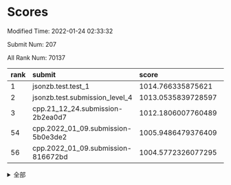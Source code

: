 # Scores

Modified Time: 2022-01-24 02:33:32

Submit Num: 207

All Rank Num: 70137

| rank |               submit               |       score        |       sigma        | pk_num |
| :--- | :--------------------------------- | :----------------- | :----------------- | :----- |
| 1    | jsonzb.test.test_1                 | 1014.766335875621  | 0.8417883119636693 | 1353   |
| 2    | jsonzb.test.submission_level_4     | 1013.0535839728597 | 0.8113474931667024 | 1352   |
| 3    | cpp.21_12_24.submission-2b2ea0d7   | 1012.1806007760489 | 0.8031902971598842 | 1355   |
| 54   | cpp.2022_01_09.submission-5b0e3de2 | 1005.9486479376409 | 0.7439988101053978 | 1356   |
| 56   | cpp.2022_01_09.submission-816672bd | 1004.5772326077295 | 0.7130687180339704 | 1354   |


<details>
<summary>全部</summary>

| rank |                 submit                 |       score        |       sigma        | pk_num |
| :--- | :------------------------------------- | :----------------- | :----------------- | :----- |
| 1    | jsonzb.test.test_1                     | 1014.766335875621  | 0.8417883119636693 | 1353   |
| 2    | jsonzb.test.submission_level_4         | 1013.0535839728597 | 0.8113474931667024 | 1352   |
| 3    | cpp.21_12_24.submission-2b2ea0d7       | 1012.1806007760489 | 0.8031902971598842 | 1355   |
| 4    | gobigger.level_3.submission_level_3_41 | 1011.5122211815394 | 0.7802028297089287 | 1356   |
| 5    | gobigger.level_3.submission_level_3_38 | 1011.1811048994145 | 0.7918091471442926 | 1355   |
| 6    | gobigger.level_3.submission_level_3_25 | 1011.069366185491  | 0.7598224407738514 | 1359   |
| 7    | gobigger.level_3.submission_level_3_28 | 1011.0688352853498 | 0.7667808581719351 | 1362   |
| 8    | gobigger.level_3.submission_level_3_30 | 1010.9153044579376 | 0.7786404849640096 | 1356   |
| 9    | gobigger.level_3.submission_level_3_21 | 1010.8495848029789 | 0.7661689460581058 | 1355   |
| 10   | gobigger.level_3.submission_level_3_48 | 1010.845696859733  | 0.7600353275925416 | 1356   |
| 11   | gobigger.level_3.submission_level_3_32 | 1010.7941248552924 | 0.7607991459078579 | 1357   |
| 12   | gobigger.level_3.submission_level_3_49 | 1010.7718990036631 | 0.7850499344868258 | 1348   |
| 13   | gobigger.level_3.submission_level_3_16 | 1010.5869597698695 | 0.7438754048861439 | 1357   |
| 14   | gobigger.level_3.submission_level_3_40 | 1010.5171101465643 | 0.7588912395022493 | 1359   |
| 15   | gobigger.level_3.submission_level_3_24 | 1010.4445870187209 | 0.7651135518159891 | 1358   |
| 16   | gobigger.level_3.submission_level_3_1  | 1010.4301909090475 | 0.7689422071317612 | 1352   |
| 17   | gobigger.level_3.submission_level_3_46 | 1010.4220927632964 | 0.7581611086380733 | 1358   |
| 18   | gobigger.level_3.submission_level_3_7  | 1010.4175117924071 | 0.7562846898115754 | 1355   |
| 19   | gobigger.level_3.submission_level_3_37 | 1010.3748493178922 | 0.7769232664247416 | 1362   |
| 20   | gobigger.level_3.submission_level_3_4  | 1010.3571910380372 | 0.7849235121492686 | 1356   |
| 21   | gobigger.level_3.submission_level_3_10 | 1010.3481134185934 | 0.7559868270056679 | 1360   |
| 22   | gobigger.level_3.submission_level_3_2  | 1010.3366838105356 | 0.759995551867068  | 1358   |
| 23   | gobigger.level_3.submission_level_3_26 | 1010.3271189003665 | 0.760719556997858  | 1356   |
| 24   | gobigger.level_3.submission_level_3_17 | 1010.2745451331114 | 0.763650838294284  | 1355   |
| 25   | gobigger.level_3.submission_level_3_45 | 1010.1449982218664 | 0.7653908273339615 | 1350   |
| 26   | gobigger.level_3.submission_level_3_15 | 1010.1439098089477 | 0.7766268131935441 | 1353   |
| 27   | gobigger.level_3.submission_level_3_36 | 1010.040624245403  | 0.744668074883823  | 1357   |
| 28   | gobigger.level_3.submission_level_3_23 | 1010.0017131103081 | 0.7575426277884248 | 1352   |
| 29   | gobigger.level_3.submission_level_3_42 | 1009.9626870390932 | 0.751164172529199  | 1357   |
| 30   | gobigger.level_3.submission_level_3_39 | 1009.9334836791544 | 0.7639390943674589 | 1355   |
| 31   | gobigger.level_3.submission_level_3_3  | 1009.9088907376603 | 0.7553840224564561 | 1354   |
| 32   | gobigger.level_3.submission_level_3_27 | 1009.9065098238021 | 0.7636095485794129 | 1353   |
| 33   | gobigger.level_3.submission_level_3_31 | 1009.8929203988513 | 0.7507456080233825 | 1350   |
| 34   | gobigger.level_3.submission_level_3_9  | 1009.8416792545725 | 0.7557725708634029 | 1355   |
| 35   | gobigger.level_3.submission_level_3_0  | 1009.8252863459473 | 0.7436366265742227 | 1353   |
| 36   | gobigger.level_3.submission_level_3_6  | 1009.7947905900606 | 0.770301049340263  | 1359   |
| 37   | gobigger.level_3.submission_level_3_47 | 1009.6840464710966 | 0.7426641150394249 | 1358   |
| 38   | gobigger.level_3.submission_level_3_13 | 1009.6312299784905 | 0.7588659153359125 | 1354   |
| 39   | gobigger.level_3.submission_level_3_14 | 1009.5122263107346 | 0.7425050089473955 | 1360   |
| 40   | gobigger.level_3.submission_level_3_43 | 1009.4853434207206 | 0.7591412231662844 | 1360   |
| 41   | gobigger.level_3.submission_level_3_20 | 1009.3943533077455 | 0.776996857946372  | 1348   |
| 42   | gobigger.level_3.submission_level_3_22 | 1009.3563644252445 | 0.7685349678452547 | 1356   |
| 43   | gobigger.level_3.submission_level_3_44 | 1009.3267577685167 | 0.7531861969456911 | 1357   |
| 44   | gobigger.level_3.submission_level_3_19 | 1009.2481527917794 | 0.7556278706617849 | 1356   |
| 45   | gobigger.level_3.submission_level_3_5  | 1009.2466266466388 | 0.760947619118337  | 1352   |
| 46   | gobigger.level_3.submission_level_3_29 | 1009.1283725697001 | 0.7408686150162183 | 1358   |
| 47   | gobigger.level_3.submission_level_3_33 | 1009.1184127712244 | 0.7553714015711627 | 1361   |
| 48   | gobigger.level_3.submission_level_3_8  | 1009.0136616221607 | 0.7422915523626002 | 1352   |
| 49   | gobigger.level_3.submission_level_3_12 | 1008.9366866489818 | 0.7446417194655855 | 1354   |
| 50   | gobigger.level_3.submission_level_3_18 | 1008.6759346595709 | 0.7496598804809044 | 1356   |
| 51   | gobigger.level_3.submission_level_3_35 | 1008.6515563133543 | 0.7725719835612316 | 1356   |
| 52   | gobigger.level_3.submission_level_3_11 | 1008.4360242623995 | 0.7362712249246414 | 1355   |
| 53   | gobigger.level_3.submission_level_3_34 | 1008.2262947864081 | 0.7439065180327435 | 1356   |
| 54   | cpp.2022_01_09.submission-5b0e3de2     | 1005.9486479376409 | 0.7439988101053978 | 1356   |
| 55   | gobigger.level_1.submission_level_1_5  | 1004.5960594008521 | 0.7321319032595489 | 1359   |
| 56   | cpp.2022_01_09.submission-816672bd     | 1004.5772326077295 | 0.7130687180339704 | 1354   |
| 57   | gobigger.level_1.submission_level_1_24 | 1004.3279526125658 | 0.7165777624719584 | 1354   |
| 58   | gobigger.level_1.submission_level_1_1  | 1004.302584544638  | 0.7179581350969307 | 1356   |
| 59   | gobigger.level_1.submission_level_1_7  | 1004.2757625358092 | 0.732424380741922  | 1354   |
| 60   | gobigger.level_1.submission_level_1_41 | 1004.1575315246137 | 0.7284653709734968 | 1356   |
| 61   | gobigger.level_1.submission_level_1_18 | 1004.053131916717  | 0.7157908413804382 | 1354   |
| 62   | gobigger.level_1.submission_level_1_44 | 1004.0121454763156 | 0.7248864356581028 | 1356   |
| 63   | gobigger.level_1.submission_level_1_23 | 1003.9349386681879 | 0.7212704038408451 | 1355   |
| 64   | gobigger.level_1.submission_level_1_21 | 1003.8417461583978 | 0.7112814532175298 | 1352   |
| 65   | gobigger.level_1.submission_level_1_35 | 1003.7330131347524 | 0.7195236602344673 | 1357   |
| 66   | gobigger.level_1.submission_level_1_32 | 1003.6466661103863 | 0.7132862671634655 | 1354   |
| 67   | gobigger.level_1.submission_level_1_27 | 1003.6108662957387 | 0.7131075648885558 | 1358   |
| 68   | gobigger.level_1.submission_level_1_26 | 1003.5996728276924 | 0.716647933926543  | 1357   |
| 69   | gobigger.level_1.submission_level_1_33 | 1003.5825144416065 | 0.7195729065763029 | 1357   |
| 70   | gobigger.level_1.submission_level_1_40 | 1003.5440850222524 | 0.7267212115353098 | 1357   |
| 71   | gobigger.level_1.submission_level_1_15 | 1003.527753624921  | 0.7246984315073737 | 1356   |
| 72   | gobigger.level_1.submission_level_1_3  | 1003.5254004452004 | 0.7247720689253322 | 1354   |
| 73   | gobigger.level_1.submission_level_1_43 | 1003.5162982345198 | 0.7118938853274506 | 1359   |
| 74   | gobigger.level_1.submission_level_1_11 | 1003.5137569320559 | 0.7224494734441695 | 1361   |
| 75   | gobigger.level_1.submission_level_1_38 | 1003.4160809636094 | 0.7117038765109008 | 1360   |
| 76   | gobigger.level_1.submission_level_1_39 | 1003.3928348203285 | 0.715309169906602  | 1361   |
| 77   | gobigger.level_1.submission_level_1_31 | 1003.3419960901252 | 0.7065764146674278 | 1352   |
| 78   | gobigger.level_1.submission_level_1_49 | 1003.317447896245  | 0.7101838438354796 | 1350   |
| 79   | gobigger.level_1.submission_level_1_28 | 1003.1805321158915 | 0.7230897266273153 | 1351   |
| 80   | gobigger.level_1.submission_level_1_9  | 1003.1795888867947 | 0.7117588231208062 | 1360   |
| 81   | gobigger.level_1.submission_level_1_22 | 1003.11227525205   | 0.7107146510976909 | 1362   |
| 82   | gobigger.level_1.submission_level_1_17 | 1003.106352481787  | 0.7130825881527443 | 1354   |
| 83   | gobigger.level_1.submission_level_1_34 | 1003.0563608072127 | 0.7164689463799111 | 1355   |
| 84   | gobigger.level_1.submission_level_1_30 | 1003.0319919942411 | 0.7150530633732556 | 1357   |
| 85   | gobigger.level_1.submission_level_1_19 | 1003.0318151315427 | 0.7079005265444251 | 1353   |
| 86   | gobigger.level_1.submission_level_1_16 | 1002.9474521672641 | 0.7111216420844243 | 1356   |
| 87   | gobigger.level_1.submission_level_1_25 | 1002.9208191271172 | 0.7197786334828499 | 1353   |
| 88   | gobigger.level_1.submission_level_1_45 | 1002.9058670939773 | 0.7093776465599372 | 1355   |
| 89   | gobigger.level_1.submission_level_1_13 | 1002.8679678503355 | 0.7082399868046915 | 1352   |
| 90   | gobigger.level_1.submission_level_1_20 | 1002.7847480608032 | 0.7071959806695024 | 1357   |
| 91   | gobigger.level_1.submission_level_1_2  | 1002.7760673576772 | 0.7109232908040588 | 1356   |
| 92   | gobigger.level_1.submission_level_1_48 | 1002.7476243892419 | 0.7234563819291111 | 1351   |
| 93   | gobigger.level_1.submission_level_1_46 | 1002.7319300714419 | 0.7044349313223454 | 1349   |
| 94   | gobigger.level_1.submission_level_1_8  | 1002.7285800307214 | 0.6994228765428788 | 1355   |
| 95   | gobigger.level_1.submission_level_1_0  | 1002.719509473218  | 0.7112148264316218 | 1354   |
| 96   | gobigger.level_1.submission_level_1_37 | 1002.604885914187  | 0.7322239657647831 | 1354   |
| 97   | gobigger.level_1.submission_level_1_4  | 1002.5828730538249 | 0.7228332757354486 | 1354   |
| 98   | gobigger.level_1.submission_level_1_42 | 1002.5679096422347 | 0.7116887938542159 | 1358   |
| 99   | gobigger.level_1.submission_level_1_6  | 1002.4680996022763 | 0.710967135352186  | 1355   |
| 100  | gobigger.level_1.submission_level_1_29 | 1002.431438269224  | 0.7223095060781092 | 1350   |
| 101  | gobigger.level_1.submission_level_1_47 | 1002.3541119649905 | 0.7081340369545396 | 1358   |
| 102  | gobigger.level_1.submission_level_1_12 | 1002.2476554372138 | 0.7216065320617712 | 1354   |
| 103  | gobigger.level_1.submission_level_1_14 | 1002.2032506246454 | 0.7168930077917728 | 1352   |
| 104  | gobigger.level_1.submission_level_1_10 | 1002.066991808198  | 0.7137373693670982 | 1351   |
| 105  | gobigger.level_1.submission_level_1_36 | 1002.0609878464849 | 0.7142647273569166 | 1355   |
| 106  | gobigger.random.submission_random_18   | 997.5385923148252  | 0.7127754988241486 | 1358   |
| 107  | gobigger.random.submission_random_14   | 996.9335701985924  | 0.7056084068952777 | 1357   |
| 108  | gobigger.random.submission_random_5    | 996.7068238445161  | 0.7050810134008394 | 1353   |
| 109  | gobigger.random.submission_random_2    | 996.6557916069303  | 0.7010189381616472 | 1355   |
| 110  | gobigger.random.submission_random_1    | 996.628823022159   | 0.7117441624482577 | 1351   |
| 111  | gobigger.random.submission_random_22   | 996.6246078668611  | 0.713839340268897  | 1356   |
| 112  | gobigger.random.submission_random_42   | 996.5189200921545  | 0.7011759943195514 | 1353   |
| 113  | gobigger.random.submission_random_44   | 996.4801928462302  | 0.7078964319965949 | 1353   |
| 114  | gobigger.random.submission_random_13   | 996.466733512294   | 0.709858043916314  | 1352   |
| 115  | gobigger.random.submission_random_15   | 996.4486680958295  | 0.7062326932185589 | 1357   |
| 116  | gobigger.random.submission_random_20   | 996.406060585754   | 0.7216127282599135 | 1355   |
| 117  | gobigger.random.submission_random_7    | 996.3980623728918  | 0.7235513280141705 | 1356   |
| 118  | gobigger.random.submission_random_10   | 996.3803071017692  | 0.7087344259749121 | 1356   |
| 119  | gobigger.random.submission_random_28   | 996.3094586654415  | 0.714777575046934  | 1354   |
| 120  | gobigger.random.submission_random_8    | 996.2213125554255  | 0.7083935325576196 | 1358   |
| 121  | gobigger.random.submission_random_37   | 996.1764179661996  | 0.713629840345923  | 1358   |
| 122  | gobigger.random.submission_random_0    | 996.1705239494484  | 0.7017061890921865 | 1353   |
| 123  | gobigger.random.submission_random_9    | 996.138550933159   | 0.7088128637480544 | 1359   |
| 124  | gobigger.random.submission_random_43   | 996.071369168823   | 0.7312980515873477 | 1350   |
| 125  | gobigger.random.submission_random_47   | 996.0452192155398  | 0.7067566030148799 | 1354   |
| 126  | gobigger.random.submission_random_27   | 996.0335001610079  | 0.7201282717064736 | 1353   |
| 127  | gobigger.random.submission_random_45   | 996.0294579066364  | 0.7054826977018936 | 1357   |
| 128  | gobigger.random.submission_random_29   | 995.8797460399934  | 0.7158846614597777 | 1357   |
| 129  | gobigger.random.submission_random_25   | 995.8403862952916  | 0.715899566794554  | 1357   |
| 130  | gobigger.random.submission_random_41   | 995.792992899798   | 0.7132390240903752 | 1355   |
| 131  | gobigger.random.submission_random_21   | 995.7878112963035  | 0.7034268388815521 | 1357   |
| 132  | gobigger.random.submission_random_49   | 995.733264354979   | 0.7141375124983658 | 1360   |
| 133  | gobigger.random.submission_random_17   | 995.7078944369715  | 0.7279053051026252 | 1354   |
| 134  | gobigger.random.submission_random_46   | 995.6570060940454  | 0.7138187581742217 | 1357   |
| 135  | gobigger.random.submission_random_6    | 995.5830716168689  | 0.7313779167225585 | 1352   |
| 136  | gobigger.random.submission_random_32   | 995.5824975343569  | 0.7346344573467846 | 1353   |
| 137  | gobigger.random.submission_random_16   | 995.5157685889385  | 0.7162433760885483 | 1357   |
| 138  | gobigger.random.submission_random_24   | 995.5035130745507  | 0.7291708456949657 | 1356   |
| 139  | gobigger.random.submission_random_31   | 995.4964626454122  | 0.7128486016739479 | 1355   |
| 140  | gobigger.random.submission_random_26   | 995.4936241626411  | 0.7079497582306656 | 1356   |
| 141  | gobigger.random.submission_random_39   | 995.4559381380504  | 0.7115797446867584 | 1363   |
| 142  | gobigger.random.submission_random_48   | 995.4467548367829  | 0.7088737887381168 | 1358   |
| 143  | gobigger.random.submission_random_38   | 995.2770300207484  | 0.722800564732106  | 1355   |
| 144  | gobigger.random.submission_random_4    | 995.2575416887328  | 0.7015698924989483 | 1358   |
| 145  | gobigger.random.submission_random_36   | 995.2546194730485  | 0.7209674352657587 | 1351   |
| 146  | gobigger.random.submission_random_34   | 995.1140126610549  | 0.7122584988516388 | 1357   |
| 147  | gobigger.random.submission_random_11   | 995.039838493857   | 0.7081172301273249 | 1351   |
| 148  | gobigger.random.submission_random_40   | 995.0140083112594  | 0.7038936453538711 | 1357   |
| 149  | gobigger.random.submission_random_33   | 994.9003695178307  | 0.7158814689388616 | 1349   |
| 150  | gobigger.random.submission_random_23   | 994.7243859630339  | 0.7010856286057522 | 1353   |
| 151  | gobigger.random.submission_random_30   | 994.6985879604623  | 0.7101779615540766 | 1356   |
| 152  | gobigger.random.submission_random_35   | 994.6863729110901  | 0.7153147254379563 | 1358   |
| 153  | gobigger.random.submission_random_12   | 994.5597800427885  | 0.7183564627153485 | 1359   |
| 154  | gobigger.random.submission_random_19   | 994.503646388928   | 0.7194730502658513 | 1353   |
| 155  | gobigger.random.submission_random_3    | 994.4677261185986  | 0.7085549519929482 | 1352   |
| 156  | gobigger.level_2.submission_level_2_48 | 994.1382934332524  | 0.7375875705511269 | 1354   |
| 157  | gobigger.level_2.submission_level_2_17 | 993.9162807863124  | 0.7515859335433325 | 1357   |
| 158  | gobigger.level_2.submission_level_2_25 | 993.6078653964508  | 0.7474742705179455 | 1353   |
| 159  | gobigger.level_2.submission_level_2_31 | 993.6052146626121  | 0.7373972011059609 | 1351   |
| 160  | gobigger.level_2.submission_level_2_12 | 993.3970617459839  | 0.7459142723386883 | 1356   |
| 161  | gobigger.level_2.submission_level_2_38 | 992.8558045294932  | 0.7406035323947641 | 1354   |
| 162  | gobigger.level_2.submission_level_2_6  | 992.8133302920726  | 0.7452630764090207 | 1352   |
| 163  | gobigger.level_2.submission_level_2_49 | 992.7235320949754  | 0.7480184804456469 | 1357   |
| 164  | gobigger.level_2.submission_level_2_20 | 992.6751511298298  | 0.7318126767101532 | 1357   |
| 165  | gobigger.level_2.submission_level_2_30 | 992.5781833243392  | 0.734261801786519  | 1355   |
| 166  | gobigger.level_2.submission_level_2_3  | 992.5624236125591  | 0.7445010543530306 | 1359   |
| 167  | gobigger.level_2.submission_level_2_36 | 992.5419068193983  | 0.7307232272213003 | 1358   |
| 168  | gobigger.level_2.submission_level_2_47 | 992.5163818958392  | 0.7480166236566118 | 1357   |
| 169  | gobigger.level_2.submission_level_2_2  | 992.4936878295396  | 0.7700193791562577 | 1356   |
| 170  | gobigger.level_2.submission_level_2_16 | 992.4718949618128  | 0.735501706917596  | 1355   |
| 171  | gobigger.level_2.submission_level_2_34 | 992.4470782503819  | 0.7377850183420288 | 1359   |
| 172  | gobigger.level_2.submission_level_2_21 | 992.4395907042372  | 0.7469311119627654 | 1356   |
| 173  | gobigger.level_2.submission_level_2_46 | 992.4173075498726  | 0.7533803931157148 | 1353   |
| 174  | gobigger.level_2.submission_level_2_32 | 992.4011736827318  | 0.731064276693521  | 1354   |
| 175  | gobigger.level_2.submission_level_2_40 | 992.3416954585193  | 0.7420581070331478 | 1352   |
| 176  | gobigger.level_2.submission_level_2_1  | 992.3034119433443  | 0.7603322210257842 | 1355   |
| 177  | gobigger.level_2.submission_level_2_45 | 992.2950435697364  | 0.7591161193915446 | 1353   |
| 178  | gobigger.level_2.submission_level_2_28 | 992.2880279896957  | 0.7410174116301586 | 1354   |
| 179  | gobigger.level_2.submission_level_2_7  | 992.2098079440618  | 0.7373272066999819 | 1356   |
| 180  | gobigger.level_2.submission_level_2_19 | 992.1929639193738  | 0.7417002443190318 | 1359   |
| 181  | gobigger.level_2.submission_level_2_13 | 992.1712993190033  | 0.7324385565695332 | 1360   |
| 182  | gobigger.level_2.submission_level_2_42 | 992.1331242546124  | 0.7409677863158304 | 1352   |
| 183  | gobigger.level_2.submission_level_2_22 | 992.1149890323674  | 0.7291131916311686 | 1354   |
| 184  | gobigger.level_2.submission_level_2_15 | 992.0609999236319  | 0.7658911892308027 | 1353   |
| 185  | gobigger.level_2.submission_level_2_14 | 992.0059654161888  | 0.7589123038305073 | 1358   |
| 186  | gobigger.level_2.submission_level_2_24 | 991.9491670997512  | 0.7606622159564409 | 1355   |
| 187  | gobigger.level_2.submission_level_2_35 | 991.9415343899417  | 0.7346369624525247 | 1352   |
| 188  | gobigger.level_2.submission_level_2_9  | 991.939167065047   | 0.7565691714097433 | 1352   |
| 189  | gobigger.level_2.submission_level_2_44 | 991.906804042383   | 0.7391267350910122 | 1361   |
| 190  | gobigger.level_2.submission_level_2_18 | 991.8543666856397  | 0.7530425512989354 | 1349   |
| 191  | gobigger.level_2.submission_level_2_41 | 991.7856264815329  | 0.7282395858578621 | 1358   |
| 192  | gobigger.level_2.submission_level_2_37 | 991.6688298603027  | 0.745198860049152  | 1354   |
| 193  | gobigger.level_2.submission_level_2_27 | 991.4075292024525  | 0.7450495696081814 | 1353   |
| 194  | gobigger.level_2.submission_level_2_5  | 991.2986873694733  | 0.759968233194912  | 1351   |
| 195  | gobigger.level_2.submission_level_2_26 | 991.2713530808359  | 0.7480554345639667 | 1353   |
| 196  | gobigger.level_2.submission_level_2_0  | 991.2605560281852  | 0.7501720348035286 | 1352   |
| 197  | gobigger.level_2.submission_level_2_23 | 991.1491868642853  | 0.7729764084318961 | 1355   |
| 198  | gobigger.level_2.submission_level_2_8  | 991.1065406234912  | 0.7586497304530181 | 1354   |
| 199  | gobigger.level_2.submission_level_2_43 | 990.9664399581976  | 0.7647058712918134 | 1362   |
| 200  | gobigger.level_2.submission_level_2_29 | 990.9082760504654  | 0.7674802414437527 | 1358   |
| 201  | gobigger.level_2.submission_level_2_10 | 990.8560892377315  | 0.74733220041809   | 1359   |
| 202  | gobigger.level_2.submission_level_2_39 | 990.8381735603413  | 0.749967498596613  | 1359   |
| 203  | gobigger.level_2.submission_level_2_4  | 990.8111024328989  | 0.7476253169355559 | 1356   |
| 204  | gobigger.level_2.submission_level_2_33 | 989.400216424525   | 0.7711323445024003 | 1356   |
| 205  | gobigger.level_2.submission_level_2_11 | 989.0393098740807  | 0.7725737297090871 | 1353   |
| 206  | gobigger.none.submission_none_1        | 978.0549053313998  | 1.287374989851502  | 1354   |
| 207  | gobigger.none.submission_none_0        | 974.8081766012268  | 1.5267978038131536 | 1355   |

</details>